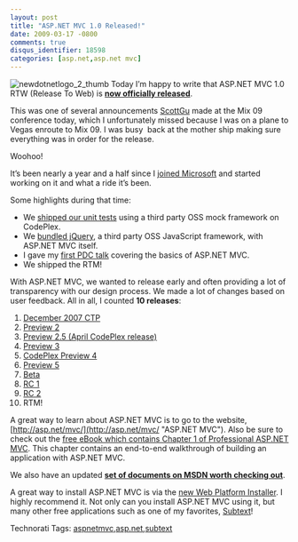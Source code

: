 ```yaml
---
layout: post
title: "ASP.NET MVC 1.0 Released!"
date: 2009-03-17 -0800
comments: true
disqus_identifier: 18598
categories: [asp.net,asp.net mvc]
---
```

![newdotnetlogo\_2\_thumb](http://haacked.com/images/haacked_com/WindowsLiveWriter/ASP.NETMVC1.0Released_D6B8/newdotnetlogo_2_thumb_3.png "newdotnetlogo_2_thumb")
Today I’m happy to write that ASP.NET MVC 1.0 RTW (Release To Web) is
[**now officially
released**](http://go.microsoft.com/fwlink/?LinkId=144444 "ASP.NET MVC 1.0 Download Details Page").

This was one of several announcements
[ScottGu](http://weblogs.asp.net/scottgu/) made at the Mix 09 conference
today, which I unfortunately missed because I was on a plane to Vegas
enroute to Mix 09. I was busy  back at the mother ship making sure
everything was in order for the release.

Woohoo!

It’s been nearly a year and a half since I [joined
Microsoft](http://haacked.com/archive/2007/09/17/why-is-microsoft-removing-my-mvp-status.aspx "Joining Microsoft")
and started working on it and what a ride it’s been.

Some highlights during that time:

-   We [shipped our unit
    tests](http://haacked.com/archive/2008/04/17/asp.net-mvc-preview-of-a-preview.aspx "Preview of a preview")
    using a third party OSS mock framework on CodePlex.
-   We [bundled
    jQuery](http://haacked.com/archive/2008/09/30/jquery-and-asp.net-mvc.aspx "jQuery and ASP.NET MVC"),
    a third party OSS JavaScript framework, with ASP.NET MVC itself.
-   I gave my [first PDC
    talk](http://channel9.msdn.com/pdc2008/PC21/ "My first PDC talk")
    covering the basics of ASP.NET MVC.
-   We shipped the RTM!

With ASP.NET MVC, we wanted to release early and often providing a lot
of transparency with our design process. We made a lot of changes based
on user feedback. All in all, I counted **10 releases**:

1.  [December 2007
    CTP](http://weblogs.asp.net/scottgu/archive/2007/12/09/asp-net-3-5-extensions-ctp-preview-released.aspx "ScottGu announces December CTP")
2.  [Preview
    2](http://haacked.com/archive/2008/03/10/thoughts-on-asp.net-mvc-preview-2-and-beyond.aspx "Thoughts on Preview 2")
3.  [Preview 2.5 (April CodePlex
    release)](http://haacked.com/archive/2008/04/17/asp.net-mvc-preview-of-a-preview.aspx "Preview of a Preview")
4.  [Preview
    3](http://haacked.com/archive/2008/05/12/sp1-beta-and-its-effect-on-mvc.aspx "Preview 3")
5.  [CodePlex Preview
    4](http://haacked.com/archive/2008/07/16/aspnetmvc-codeplex-preview4.aspx "CodePlex Preview 4")
6.  [Preview
    5](http://haacked.com/archive/2008/08/29/asp.net-mvc-codeplex-preview-5-released.aspx "Preview 5")
7.  [Beta](http://haacked.com/archive/2008/10/16/aspnetmvc-beta-release.aspx "Beta")
8.  [RC
    1](http://haacked.com/archive/2009/01/27/aspnetmvc-release-candidate.aspx "Release Candidate")
9.  [RC
    2](http://haacked.com/archive/2009/03/03/aspnetmvc-changes-for-rc2.aspx "Release Candidate 2")
10. RTM!

A great way to learn about ASP.NET MVC is to go to the website,
[http://asp.net/mvc/](http://asp.net/mvc/ "ASP.NET MVC"). Also be sure
to check out the [free eBook which contains Chapter 1 of Professional
ASP.NET
MVC](http://weblogs.asp.net/scottgu/archive/2009/03/10/free-asp-net-mvc-ebook-tutorial.aspx "Free eBook").
This chapter contains an end-to-end walkthrough of building an
application with ASP.NET MVC.

We also have an updated **[set of documents on MSDN worth checking
out](http://go.microsoft.com/fwlink/?LinkId=145989 "MSDN Docs about ASP.NET MVC")**.

A great way to install ASP.NET MVC is via the [new Web Platform
Installer](http://www.microsoft.com/web "Web Platform Installer"). I
highly recommend it. Not only can you install ASP.NET MVC using it, but
many other free applications such as one of my favorites,
[Subtext](http://subtextproject.com/ "Subtext")!

Technorati Tags:
[aspnetmvc](http://technorati.com/tags/aspnetmvc),[asp.net](http://technorati.com/tags/asp.net),[subtext](http://technorati.com/tags/subtext)

